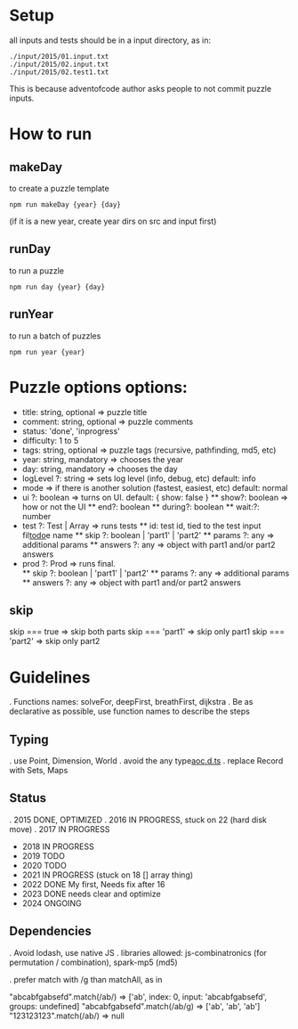 # Setup

all inputs and tests should be in a input directory, as in:

    ./input/2015/01.input.txt
    ./input/2015/02.input.txt
    ./input/2015/02.test1.txt

This is because adventofcode author asks people to not commit puzzle inputs. 

# How to run

## makeDay

to create a puzzle template 

    npm run makeDay {year} {day}

(if it is a new year, create year dirs on src and input first)

## runDay

to run a puzzle

    npm run day {year} {day}

## runYear

to run a batch of puzzles

    npm run year {year}

# Puzzle options options: 
* title: string, optional => puzzle title
* comment: string, optional => puzzle comments
* status: 'done', 'inprogress'
* difficulty: 1 to 5
* tags: string, optional => puzzle tags (recursive, pathfinding, md5, etc)
* year: string, mandatory => chooses the year 
* day: string, mandatory => chooses the day
* logLevel ?: string => sets log level (info, debug, etc) default: info
* mode => if there is another solution (fastest, easiest, etc) default: normal 
* ui ?: boolean => turns on UI. default: { show: false }
** show?: boolean => how or not the UI
** end?: boolean
** during?: boolean
** wait:?: number
* test ?: Test | Array<Test> => runs tests
** id: test id, tied to the test input fil[todo](todo)e name
** skip ?: boolean | 'part1' | 'part2'
** params ?: any => additional params
** answers ?: any => object with part1 and/or part2 answers
* prod ?: Prod => runs final.  
** skip ?: boolean | 'part1' | 'part2'
** params ?: any => additional params
** answers ?: any => object with part1 and/or part2 answers

## skip

skip === true => skip both parts
skip === 'part1' => skip only part1
skip === 'part2' => skip only part2

# Guidelines

. Functions names: solveFor, deepFirst, breathFirst, dijkstra
. Be as declarative as possible, use function names to describe the steps

## Typing
. use Point, Dimension, World 
. avoid the any type[aoc.d.ts](src%2Faoc.d.ts)
. replace Record with Sets, Maps

## Status

. 2015 DONE, OPTIMIZED
. 2016 IN PROGRESS, stuck on 22 (hard disk move)
. 2017 IN PROGRESS
- 2018 IN PROGRESS 
- 2019 TODO
- 2020 TODO
- 2021 IN PROGRESS (stuck on 18 [] array thing)
- 2022 DONE My first, Needs fix after 16
- 2023 DONE needs clear and optimize
- 2024 ONGOING

## Dependencies

. Avoid lodash, use native JS 
. libraries allowed: js-combinatronics (for permutation / combination), spark-mp5 (md5)

. prefer match with /g than matchAll, as in

"abcabfgabsefd".match(/ab/) => ['ab', index: 0, input: 'abcabfgabsefd', groups: undefined]
"abcabfgabsefd".match(/ab/g) => ['ab', 'ab', 'ab']
"123123123".match(/ab/) => null

